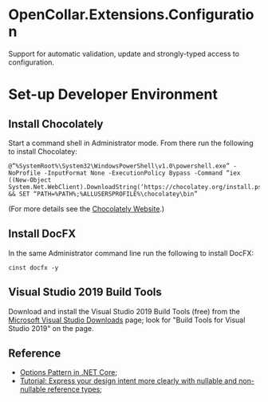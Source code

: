 # OpenCollar.Extensions.Configuration
Support for automatic validation, update and strongly-typed access to configuration.

# Set-up Developer Environment

## Install Chocolately

Start a command shell in Administrator mode.  From there run the following to install Chocolatey:

```
@”%SystemRoot%\System32\WindowsPowerShell\v1.0\powershell.exe” -NoProfile -InputFormat None -ExecutionPolicy Bypass -Command “iex ((New-Object System.Net.WebClient).DownloadString(‘https://chocolatey.org/install.ps1'))" && SET “PATH=%PATH%;%ALLUSERSPROFILE%\chocolatey\bin”
```
(For more details see the [Chocolately Website](https://chocolatey.org/docs/installation).)

## Install DocFX

In the same Administrator command line run the following to install DocFX:

```
cinst docfx -y
```

## Visual Studio 2019 Build Tools

Download and install the Visual Studio 2019 Build Tools (free) from the [Microsoft Visual Studio Downloads](https://visualstudio.microsoft.com/downloads/#build-tools-for-visual-studio-2019) page; look for "Build Tools for Visual Studio 2019" on the page.

## Reference

 * [Options Pattern in .NET Core](https://codeburst.io/options-pattern-in-net-core-a50285aeb18d);
 * [Tutorial: Express your design intent more clearly with nullable and non-nullable reference types](https://docs.microsoft.com/en-us/dotnet/csharp/tutorials/nullable-reference-types);